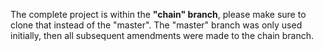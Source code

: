 The complete project is within the **"chain" branch**, please make sure to clone that instead of the "master". The "master" branch was only used initially, then all subsequent amendments were made to the chain branch. 
